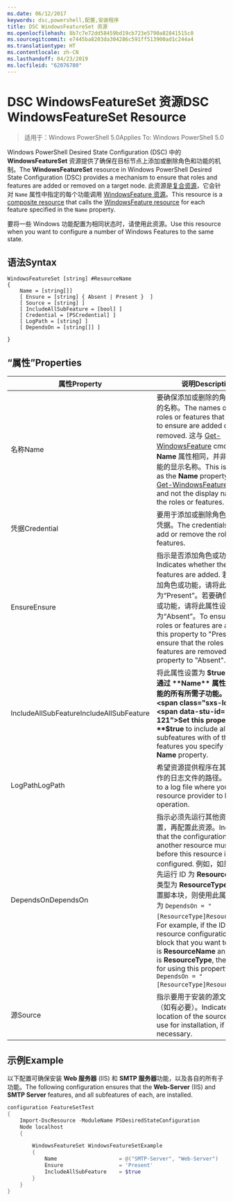 ```yaml
---
ms.date: 06/12/2017
keywords: dsc,powershell,配置,安装程序
title: DSC WindowsFeatureSet 资源
ms.openlocfilehash: 8b7c7e72dd58459bd19cb723e5790a82841515c0
ms.sourcegitcommit: e7445ba8203da304286c591ff513900ad1c244a4
ms.translationtype: HT
ms.contentlocale: zh-CN
ms.lasthandoff: 04/23/2019
ms.locfileid: "62076780"
---
```

# <a name="dsc-windowsfeatureset-resource"></a><span data-ttu-id="3e50e-103">DSC WindowsFeatureSet 资源</span><span class="sxs-lookup"><span data-stu-id="3e50e-103">DSC WindowsFeatureSet Resource</span></span>

> <span data-ttu-id="3e50e-104">适用于：Windows PowerShell 5.0</span><span class="sxs-lookup"><span data-stu-id="3e50e-104">Applies To: Windows PowerShell 5.0</span></span>

<span data-ttu-id="3e50e-105">Windows PowerShell Desired State Configuration (DSC) 中的 **WindowsFeatureSet** 资源提供了确保在目标节点上添加或删除角色和功能的机制。</span><span class="sxs-lookup"><span data-stu-id="3e50e-105">The **WindowsFeatureSet** resource in Windows PowerShell Desired State Configuration (DSC) provides a mechanism to ensure that roles and features are added or removed on a target node.</span></span>
<span data-ttu-id="3e50e-106">此资源是[复合资源](../../../resources/authoringResourceComposite.md)，它会针对 `Name` 属性中指定的每个功能调用 [WindowsFeature 资源](windowsfeatureResource.md)。</span><span class="sxs-lookup"><span data-stu-id="3e50e-106">This resource is a [composite resource](../../../resources/authoringResourceComposite.md) that calls the [WindowsFeature resource](windowsfeatureResource.md) for each feature specified in the `Name` property.</span></span>

<span data-ttu-id="3e50e-107">要将一些 Windows 功能配置为相同状态时，请使用此资源。</span><span class="sxs-lookup"><span data-stu-id="3e50e-107">Use this resource when you want to configure a number of Windows Features to the same state.</span></span>

## <a name="syntax"></a><span data-ttu-id="3e50e-108">语法</span><span class="sxs-lookup"><span data-stu-id="3e50e-108">Syntax</span></span>

```
WindowsFeatureSet [string] #ResourceName
{
    Name = [string[]]
    [ Ensure = [string] { Absent | Present }  ]
    [ Source = [string] ]
    [ IncludeAllSubFeature = [bool] ]
    [ Credential = [PSCredential] ]
    [ LogPath = [string] ]
    [ DependsOn = [string[]] ]

}
```

## <a name="properties"></a><span data-ttu-id="3e50e-109">“属性”</span><span class="sxs-lookup"><span data-stu-id="3e50e-109">Properties</span></span>

|  <span data-ttu-id="3e50e-110">属性</span><span class="sxs-lookup"><span data-stu-id="3e50e-110">Property</span></span>  |  <span data-ttu-id="3e50e-111">说明</span><span class="sxs-lookup"><span data-stu-id="3e50e-111">Description</span></span>   |
|---|---|
| <span data-ttu-id="3e50e-112">名称</span><span class="sxs-lookup"><span data-stu-id="3e50e-112">Name</span></span>| <span data-ttu-id="3e50e-113">要确保添加或删除的角色或功能的名称。</span><span class="sxs-lookup"><span data-stu-id="3e50e-113">The names of the roles or features that you want to ensure are added or removed.</span></span> <span data-ttu-id="3e50e-114">这与 [Get-WindowsFeature](https://technet.microsoft.com/en-us/library/jj205469.aspx) cmdlet 的 **Name** 属性相同，并非角色或功能的显示名称。</span><span class="sxs-lookup"><span data-stu-id="3e50e-114">This is the same as the **Name** property of the [Get-WindowsFeature](https://technet.microsoft.com/en-us/library/jj205469.aspx) cmdlet, and not the display name of the roles or features.</span></span>|
| <span data-ttu-id="3e50e-115">凭据</span><span class="sxs-lookup"><span data-stu-id="3e50e-115">Credential</span></span>| <span data-ttu-id="3e50e-116">要用于添加或删除角色或功能的凭据。</span><span class="sxs-lookup"><span data-stu-id="3e50e-116">The credentials to use to add or remove the roles or features.</span></span>|
| <span data-ttu-id="3e50e-117">Ensure</span><span class="sxs-lookup"><span data-stu-id="3e50e-117">Ensure</span></span>| <span data-ttu-id="3e50e-118">指示是否添加角色或功能。</span><span class="sxs-lookup"><span data-stu-id="3e50e-118">Indicates whether the roles or features are added.</span></span> <span data-ttu-id="3e50e-119">若要确保添加角色或功能，请将此属性设置为“Present”。若要确保删除角色或功能，请将此属性设为“Absent”。</span><span class="sxs-lookup"><span data-stu-id="3e50e-119">To ensure that the roles or features are added, set this property to "Present" To ensure that the roles or features are removed, set the property to "Absent".</span></span>|
| <span data-ttu-id="3e50e-120">IncludeAllSubFeature</span><span class="sxs-lookup"><span data-stu-id="3e50e-120">IncludeAllSubFeature</span></span>| <span data-ttu-id="3e50e-121">将此属性设置为 **$true** 可包括通过 **Name** 属性指定的功能的所有所需子功能。</span><span class="sxs-lookup"><span data-stu-id="3e50e-121">Set this property to **$true** to include all required subfeatures with of the features you specify with the **Name** property.</span></span>|
| <span data-ttu-id="3e50e-122">LogPath</span><span class="sxs-lookup"><span data-stu-id="3e50e-122">LogPath</span></span>| <span data-ttu-id="3e50e-123">希望资源提供程序在其中记录操作的日志文件的路径。</span><span class="sxs-lookup"><span data-stu-id="3e50e-123">The path to a log file where you want the resource provider to log the operation.</span></span>|
| <span data-ttu-id="3e50e-124">DependsOn</span><span class="sxs-lookup"><span data-stu-id="3e50e-124">DependsOn</span></span>| <span data-ttu-id="3e50e-125">指示必须先运行其他资源的配置，再配置此资源。</span><span class="sxs-lookup"><span data-stu-id="3e50e-125">Indicates that the configuration of another resource must run before this resource is configured.</span></span> <span data-ttu-id="3e50e-126">例如，如果你想要首先运行 ID 为 __ResourceName__、类型为 __ResourceType__ 的资源配置脚本块，则使用此属性的语法为 `DependsOn = "[ResourceType]ResourceName"`。</span><span class="sxs-lookup"><span data-stu-id="3e50e-126">For example, if the ID of the resource configuration script block that you want to run first is __ResourceName__ and its type is __ResourceType__, the syntax for using this property is `DependsOn = "[ResourceType]ResourceName"`.</span></span>|
| <span data-ttu-id="3e50e-127">源</span><span class="sxs-lookup"><span data-stu-id="3e50e-127">Source</span></span>| <span data-ttu-id="3e50e-128">指示要用于安装的源文件的位置（如有必要）。</span><span class="sxs-lookup"><span data-stu-id="3e50e-128">Indicates the location of the source file to use for installation, if necessary.</span></span>|

## <a name="example"></a><span data-ttu-id="3e50e-129">示例</span><span class="sxs-lookup"><span data-stu-id="3e50e-129">Example</span></span>

<span data-ttu-id="3e50e-130">以下配置可确保安装 **Web 服务器** (IIS) 和 **SMTP 服务器**功能，以及各自的所有子功能。</span><span class="sxs-lookup"><span data-stu-id="3e50e-130">The following configuration ensures that the **Web-Server** (IIS) and **SMTP Server** features, and all subfeatures of each, are installed.</span></span>

```powershell
configuration FeatureSetTest
{
    Import-DscResource -ModuleName PSDesiredStateConfiguration
    Node localhost
    {

        WindowsFeatureSet WindowsFeatureSetExample
        {
            Name                    = @("SMTP-Server", "Web-Server")
            Ensure                  = 'Present'
            IncludeAllSubFeature    = $true
        }
    }
}
```
